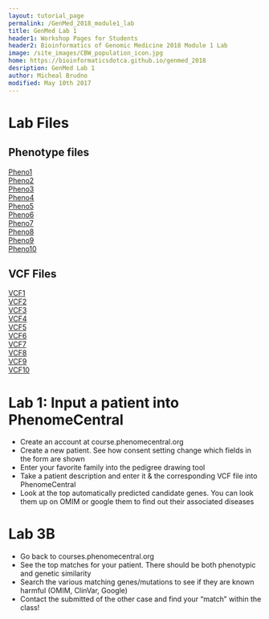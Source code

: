 ```yaml
---
layout: tutorial_page
permalink: /GenMed_2018_module1_lab
title: GenMed Lab 1
header1: Workshop Pages for Students
header2: Bioinformatics of Genomic Medicine 2018 Module 1 Lab
image: /site_images/CBW_population_icon.jpg
home: https://bioinformaticsdotca.github.io/genmed_2018
desription: GenMed Lab 1
author: Micheal Brudno
modified: May 10th 2017
---
```


# Lab Files

## Phenotype files

[Pheno1](https://github.com/bioinformaticsdotca/Genomic_Med_2017/raw/master/mod1_lab/00155.phen.docx)  
[Pheno2](https://github.com/bioinformaticsdotca/Genomic_Med_2017/raw/master/mod1_lab/00233.phen.docx)  
[Pheno3](https://github.com/bioinformaticsdotca/Genomic_Med_2017/raw/master/mod1_lab/01257.phen.docx)  
[Pheno4](https://github.com/bioinformaticsdotca/Genomic_Med_2017/raw/master/mod1_lab/01516.phen.docx)  
[Pheno5](https://github.com/bioinformaticsdotca/Genomic_Med_2017/raw/master/mod1_lab/18525.phen.docx)  
[Pheno6](https://github.com/bioinformaticsdotca/Genomic_Med_2017/raw/master/mod1_lab/18548.phen.docx)  
[Pheno7](https://github.com/bioinformaticsdotca/Genomic_Med_2017/raw/master/mod1_lab/19046.phen.docx)  
[Pheno8](https://github.com/bioinformaticsdotca/Genomic_Med_2017/raw/master/mod1_lab/19332.phen.docx)  
[Pheno9](https://github.com/bioinformaticsdotca/Genomic_Med_2017/raw/master/mod1_lab/19717.phen.docx)  
[Pheno10](https://github.com/bioinformaticsdotca/Genomic_Med_2017/raw/master/mod1_lab/20126.phen.docx)  

## VCF Files

[VCF1](https://drive.google.com/open?id=0B9YRtlFnFl-Qby05d0poQy1wVEE)  
[VCF2](https://drive.google.com/open?id=0B9YRtlFnFl-Qd25qc1hnM0ZRQU0)  
[VCF3](https://drive.google.com/open?id=0B9YRtlFnFl-QNEF1RWRfWGdIV1k)  
[VCF4](https://drive.google.com/open?id=0B9YRtlFnFl-Qd1VTTFptdFZFWWM)  
[VCF5](https://drive.google.com/open?id=0B9YRtlFnFl-QTU5CSlVub0xOZTg)  
[VCF6](https://drive.google.com/open?id=0B9YRtlFnFl-QZDVXUm1OZUtCYzg)  
[VCF7](https://drive.google.com/open?id=0B9YRtlFnFl-QQlc0S3lSYy04M0U)  
[VCF8](https://drive.google.com/open?id=0B9YRtlFnFl-QREtWNFZtTVl3QUk)  
[VCF9](https://drive.google.com/open?id=0B9YRtlFnFl-QVUNsVXpqRlpJdXc)  
[VCF10](https://drive.google.com/open?id=0B9YRtlFnFl-QWXR3RWxnaGc3ZXM)  


# Lab 1: Input a patient into PhenomeCentral

* Create an account at course.phenomecentral.org   
* Create a new patient. See how consent setting change which fields in the form are shown  
* Enter your favorite family into the pedigree drawing tool  
* Take a patient description and enter it & the corresponding VCF file into PhenomeCentral  
* Look at the top automatically predicted candidate genes. You can look them up on OMIM or google them to find out their associated diseases  

# Lab 3B 

* Go back to courses.phenomecentral.org  
* See the top matches for your patient. There should be both phenotypic and genetic similarity  
* Search the various matching genes/mutations to see if they are known harmful (OMIM, ClinVar, Google) 
* Contact the submitted of the other case and find your “match” within the class!  

